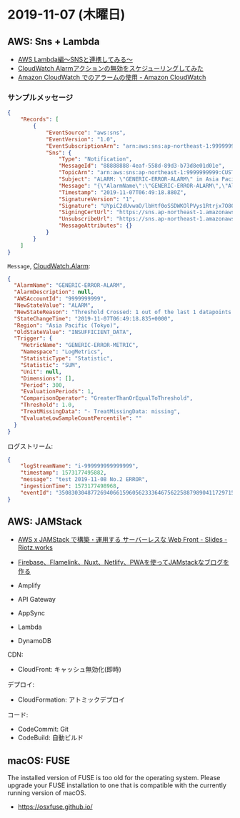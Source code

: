 # 2019-11-07 (木曜日)

## AWS: Sns + Lambda

- [AWS Lambda編～SNSと連携してみる～](https://recipe.kc-cloud.jp/archives/8226)
- [CloudWatch Alarmアクションの無効をスケジューリングしてみた](https://qiita.com/kapioz/items/f2de33075d7f88f00ffe)
- [Amazon CloudWatch でのアラームの使用 - Amazon CloudWatch](https://docs.aws.amazon.com/ja_jp/AmazonCloudWatch/latest/monitoring/AlarmThatSendsEmail.html)

### サンプルメッセージ

~~~json
{
    "Records": [
        {
            "EventSource": "aws:sns",
            "EventVersion": "1.0",
            "EventSubscriptionArn": "arn:aws:sns:ap-northeast-1:9999999999:CUSTOMER-ERROR:d0c35432-5e23-4e57-bb8d-29516ea84e00",
            "Sns": {
                "Type": "Notification",
                "MessageId": "88888888-4eaf-558d-89d3-b73d8e01d01e",
                "TopicArn": "arn:aws:sns:ap-northeast-1:9999999999:CUSTOMER-ERROR",
                "Subject": "ALARM: \"GENERIC-ERROR-ALARM\" in Asia Pacific (Tokyo)",
                "Message": "{\"AlarmName\":\"GENERIC-ERROR-ALARM\",\"AlarmDescription\":null,\"AWSAccountId\":\"9999999999\",\"NewStateValue\":\"ALARM\",\"NewStateReason\":\"Threshold Crossed: 1 out of the last 1 datapoints [1.0 (07/11/19 06:44:00)] was greater than or equal to the threshold (1.0) (minimum 1 datapoint for OK -> ALARM transition).\",\"StateChangeTime\":\"2019-11-07T06:49:18.835+0000\",\"Region\":\"Asia Pacific (Tokyo)\",\"OldStateValue\":\"INSUFFICIENT_DATA\",\"Trigger\":{\"MetricName\":\"GENERIC-ERROR-METRIC\",\"Namespace\":\"LogMetrics\",\"StatisticType\":\"Statistic\",\"Statistic\":\"SUM\",\"Unit\":null,\"Dimensions\":[],\"Period\":300,\"EvaluationPeriods\":1,\"ComparisonOperator\":\"GreaterThanOrEqualToThreshold\",\"Threshold\":1.0,\"TreatMissingData\":\"- TreatMissingData:                    missing\",\"EvaluateLowSampleCountPercentile\":\"\"}}",
                "Timestamp": "2019-11-07T06:49:18.880Z",
                "SignatureVersion": "1",
                "Signature": "UYpiC2dUvwaO/lbHtf0oSSDWKOlPVys1Rtrjx7O80Esx712tKh824HJcdqifb4Ps8DgpkLfp4kPoZgYgnW4TqTNlXFVltN6rZ7yDSlv4aOIiR1RDK0FrTeK0K5fRQ4A1U6ZqkZ4wDPjTENevbVcUhwmWsolcNSxYcmHSc5g5UgZo3TV1laaTjjZOvez68/VqHEZ0QP3p3mlyVT+9Upjb+DO3RCIwxox4WON0uttUDGr3cK1YmO3yHoi9ldO0jE+hQZ3ijqChckaul1t2AKx0MGsqPpI+XYGApdn2rYW7TBE8kifgy07MUGtsUJqDgt03ko/inScYZ8fAdZ/evQlfUQ==",
                "SigningCertUrl": "https://sns.ap-northeast-1.amazonaws.com/SimpleNotificationService-6aad65c2f9911b05cd53efda11f913f9.pem",
                "UnsubscribeUrl": "https://sns.ap-northeast-1.amazonaws.com/?Action=Unsubscribe&SubscriptionArn=arn:aws:sns:ap-northeast-1:9999999999:CUSTOMER-ERROR:d0c35432-5e23-4e57-bb8d-29516ea84e00",
                "MessageAttributes": {}
            }
        }
    ]
}
~~~

`Message`, [CloudWatch.Alarm](https://boto3.amazonaws.com/v1/documentation/api/latest/reference/services/cloudwatch.html#CloudWatch.Alarm):

~~~json
{
  "AlarmName": "GENERIC-ERROR-ALARM",
  "AlarmDescription": null,
  "AWSAccountId": "9999999999",
  "NewStateValue": "ALARM",
  "NewStateReason": "Threshold Crossed: 1 out of the last 1 datapoints [1.0 (07/11/19 06:44:00)] was greater than or equal to the threshold (1.0) (minimum 1 datapoint for OK -> ALARM transition).",
  "StateChangeTime": "2019-11-07T06:49:18.835+0000",
  "Region": "Asia Pacific (Tokyo)",
  "OldStateValue": "INSUFFICIENT_DATA",
  "Trigger": {
    "MetricName": "GENERIC-ERROR-METRIC",
    "Namespace": "LogMetrics",
    "StatisticType": "Statistic",
    "Statistic": "SUM",
    "Unit": null,
    "Dimensions": [],
    "Period": 300,
    "EvaluationPeriods": 1,
    "ComparisonOperator": "GreaterThanOrEqualToThreshold",
    "Threshold": 1.0,
    "TreatMissingData": "- TreatMissingData: missing",
    "EvaluateLowSampleCountPercentile": ""
  }
}
~~~

ログストリーム:

~~~json
{
    "logStreamName": "i-999999999999999",
    "timestamp": 1573177495882,
    "message": "test 2019-11-08 No.2 ERROR",
    "ingestionTime": 1573177498968,
    "eventId": "35083030487726940661596056233364675622588798904117297152"
}
~~~

## AWS: JAMStack

- [AWS x JAMStack で構築・運用する サーバーレスな Web Front - Slides - Riotz.works](https://riotz.works/slides/2019-jaws-days/#13)
- [Firebase、Flamelink、Nuxt、Netlify、PWAを使ってJAMstackなブログを作る](https://qiita.com/miyaoka/items/9774f0250953da419a58)

- Amplify
- API Gateway
- AppSync
- Lambda 
- DynamoDB

CDN:

- CloudFront: キャッシュ無効化(即時)

デプロイ:

- CloudFormation: アトミックデプロイ

コード:

- CodeCommit: Git
- CodeBuild: 自動ビルド

## macOS: FUSE

The installed version of FUSE is too old for the operating system.
Please upgrade your FUSE installation to one that is compatible with the currently running version of macOS.

- https://osxfuse.github.io/